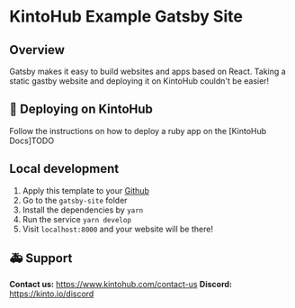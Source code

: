 # KintoHub Example Gatsby Site

## Overview

Gatsby makes it easy to build websites and apps based on React. Taking a static gastby website and deploying it on KintoHub couldn't be easier!

## :rocket: Deploying on KintoHub

Follow the instructions on how to deploy a ruby app on the [KintoHub Docs]TODO

## Local development

1. Apply this template to your [Github](https://github.com/kintoproj/kinto-examples/generate)
2. Go to the `gatsby-site` folder
3. Install the dependencies by `yarn`
4. Run the service `yarn develop`
5. Visit `localhost:8000` and your website will be there!

## :ambulance: Support

**Contact us:** https://www.kintohub.com/contact-us
**Discord:** https://kinto.io/discord

